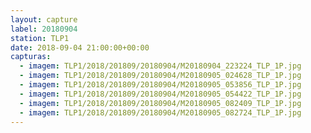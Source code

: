 ```yaml
---
layout: capture
label: 20180904
station: TLP1
date: 2018-09-04 21:00:00+00:00
capturas:
  - imagem: TLP1/2018/201809/20180904/M20180904_223224_TLP_1P.jpg
  - imagem: TLP1/2018/201809/20180904/M20180905_024628_TLP_1P.jpg
  - imagem: TLP1/2018/201809/20180904/M20180905_053856_TLP_1P.jpg
  - imagem: TLP1/2018/201809/20180904/M20180905_054422_TLP_1P.jpg
  - imagem: TLP1/2018/201809/20180904/M20180905_082409_TLP_1P.jpg
  - imagem: TLP1/2018/201809/20180904/M20180905_082724_TLP_1P.jpg
---
```

